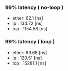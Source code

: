 ### 99% latency ( no-loop )
- ether:  62.1  [ns]
- ip   :  134.72  [ns]
- tcp  :  1154.58  [ns]

### 99% latency ( loop )
- ether:  63.68  [ns]
- ip   :  120.51  [ns]
- tcp  :  15281.1  [ns]

